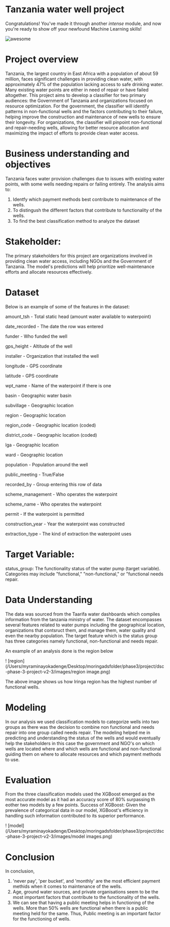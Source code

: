 
# Tanzania water well project

Congratulations! You've made it through another _intense_ module, and now you're ready to show off your newfound Machine Learning skills!

![awesome](https://raw.githubusercontent.com/learn-co-curriculum/dsc-phase-3-project-v2-3/main/images/smart.gif)

# Project overview
Tanzania, the largest country in East Africa with a population of about 59 million, faces significant challenges in providing clean water, with approximately 47% of the population lacking access to safe drinking water. Many existing water points are either in need of repair or have failed altogether. This project aims to develop a classifier for two primary audiences: the Government of Tanzania and organizations focused on resource optimization. For the government, the classifier will identify patterns in non-functional wells and the factors contributing to their failure, helping improve the construction and maintenance of new wells to ensure their longevity. For organizations, the classifier will pinpoint non-functional and repair-needing wells, allowing for better resource allocation and maximizing the impact of efforts to provide clean water access.

# Business understanding and objectives
Tanzania faces water provision challenges due to issues with existing water points, with some wells needing repairs or failing entirely. The analysis aims to:
 1. Identfy which payment methods best contribute to maintenance of the wells.
 2. To distingush the different factors that contribute to functionality of the wells.
 3. To find the best classification method to analyze the dataset


 # Stakeholder:
The primary stakeholders for this project are organizations involved in providing clean water access, including NGOs and the Government of Tanzania. The model's predictions will help prioritize well-maintenance efforts and allocate resources effectively.


# Dataset
Below is an example of some of the features in the dataset:

amount_tsh - Total static head (amount water available to waterpoint)

date_recorded - The date the row was entered

funder - Who funded the well

gps_height - Altitude of the well

installer - Organization that installed the well

longitude - GPS coordinate

latitude - GPS coordinate

wpt_name - Name of the waterpoint if there is one

basin - Geographic water basin

subvillage - Geographic location

region - Geographic location

region_code - Geographic location (coded)

district_code - Geographic location (coded)

lga - Geographic location

ward - Geographic location

population - Population around the well

public_meeting - True/False

recorded_by - Group entering this row of data

scheme_management - Who operates the waterpoint

scheme_name - Who operates the waterpoint

permit - If the waterpoint is permitted

construction_year - Year the waterpoint was constructed

extraction_type - The kind of extraction the waterpoint uses

# Target Variable:
status_group: The functionality status of the water pump (target variable). Categories may include "functional," "non-functional," or "functional needs repair.

#  Data Understanding
The data was sourced from the Taarifa water dashboards which compiles information from the tanzania ministry of water. The dataset encompasses several features related to water pumps including the geographical location, organizations that contsruct them, and manage them, water quality and even the nearby population. The target feature which is the status group has three categories namely functional, non-functional and needs repair.

An example of an analysis done is the region below

! [region] (/Users/myraminayokadenge/Desktop/moringadsfolder/phase3/project/dsc-phase-3-project-v2-3/images/region image.png)

 The above image shows us how Iringa region has the highest number of functional wells.

# Modeling
In our analysis we used classification models to categorize wells into two groups as there was the decision to combine non functional and needs repair into one group called needs repair. The modeling helped me in predicting and understanding the status of the wells and would eventually help the stakeholders in this case the government and NGO's on which wells are located where and which wells are functional and non-functional guiding them on where to allocate resources and which payment methods to use.

# Evaluation
From the three classification models used the XGBoost emerged as the most accurate model as it had an accuracy score of 80% surpassing th eother two models by a few points.
Success of XGBoost: Given the prevalence of categorical data in our model, XGBoost's efficiency in handling such information contributed to its superior performance.

! [model](/Users/myraminayokadenge/Desktop/moringadsfolder/phase3/project/dsc-phase-3-project-v2-3/images/model images.png)

# Conclusion
In conclusion, 
1. 'never pay', 'per bucket', and 'monthly' are the most efficient payment methids when it comes to maintenance of the wells.
2. Age, ground water sources, and  private organisations seem to be the most important factors that contribute to the functionality of the wells.
3. We can see that having a public meeting helps in functioning of the wells. More than 50% wells are functional when there is a public meeting held for the same. Thus, Public meeting is an important factor for the functioning of wells.

